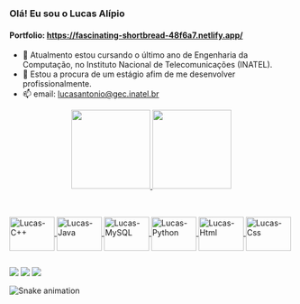 ### Olá! Eu sou o Lucas Alípio
#### Portfolio: https://fascinating-shortbread-48f6a7.netlify.app/

- 🌱 Atualmento estou cursando o último ano de Engenharia da Computação, no Instituto Nacional de Telecomunicações (INATEL).
- 👯 Estou a procura de um estágio afim de me desenvolver profissionalmente.
- 📫 email: lucasantonio@gec.inatel.br


<div align="center">
  <a href="https://github.com/Lucas-Alipio">
  <img height="140em" src="https://github-readme-stats.vercel.app/api?username=Lucas-Alipio&show_icons=true&theme=dracula&include_all_commits=true&count_private=true"/>
  <img height="140em" src="https://github-readme-stats.vercel.app/api/top-langs/?username=Lucas-Alipio&layout=compact&langs_count=7&theme=dracula"/>
</div>


##
  
 <div style="display: inline_block"><br>
   <img align="center" alt="Lucas-C++" height="60" width="80" src="https://cdn.jsdelivr.net/gh/devicons/devicon/icons/cplusplus/cplusplus-original.svg">
   <img align="center" alt="Lucas-Java" height="60" width="80" src="https://cdn.jsdelivr.net/gh/devicons/devicon/icons/java/java-original-wordmark.svg">
   <img align="center" alt="Lucas-MySQL" height="60" width="80" src="https://cdn.jsdelivr.net/gh/devicons/devicon/icons/mysql/mysql-original-wordmark.svg">
   <img align="center" alt="Lucas-Python" height="60" width="80" src="https://cdn.jsdelivr.net/gh/devicons/devicon/icons/python/python-original-wordmark.svg">
   <img align="center" alt="Lucas-Html" height="60" width="80" src="https://cdn.jsdelivr.net/gh/devicons/devicon/icons/html5/html5-plain-wordmark.svg">
   <img align="center" alt="Lucas-Css" height="60" width="80" src="https://cdn.jsdelivr.net/gh/devicons/devicon/icons/css3/css3-plain-wordmark.svg">
</div>
  
##
  
<div> 
  <a href="https://www.instagram.com/lukasalipio/" target="_blank"><img src="https://img.shields.io/badge/-Instagram-%23E4405F?style=for-the-badge&logo=instagram&logoColor=white" target="_blank"></a>
  <a href = "mailto:lucasantonio@gec.inatel.br"><img src="https://img.shields.io/badge/Microsoft_Outlook-0078D4?style=for-the-badge&logo=microsoft-outlook&logoColor=white" target="_blank"></a>
  <a href="https://www.linkedin.com/in/lucasantonioalipiodesouza368b84218/" target="_blank"><img src="https://img.shields.io/badge/-LinkedIn-%230077B5?style=for-the-badge&logo=linkedin&logoColor=white" target="_blank"></a> 
 
  ![Snake animation](https://github.com/Lucas-Alipio/Lucas-Alipio/blob/output/github-contribution-grid-snake.svg)
 
</div>
